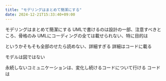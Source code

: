 ```yaml
---
title: "モデリングはまとめて簡潔にする"
date: 2024-12-21T15:33:40+09:00
---
```

モデリングはまとめて簡潔にする
UMLで書けるのは設計の一部、注意すべきところ、骨格のみ
UMLにコーディングの全ては載せられない、特に目的は

というかそもそも全部のせたら読めない、詳細すぎる
詳細はコードに載る

モデルは図ではない

永続しないコミュニケーションは、変化し続けるコードについて行ける
コードは
